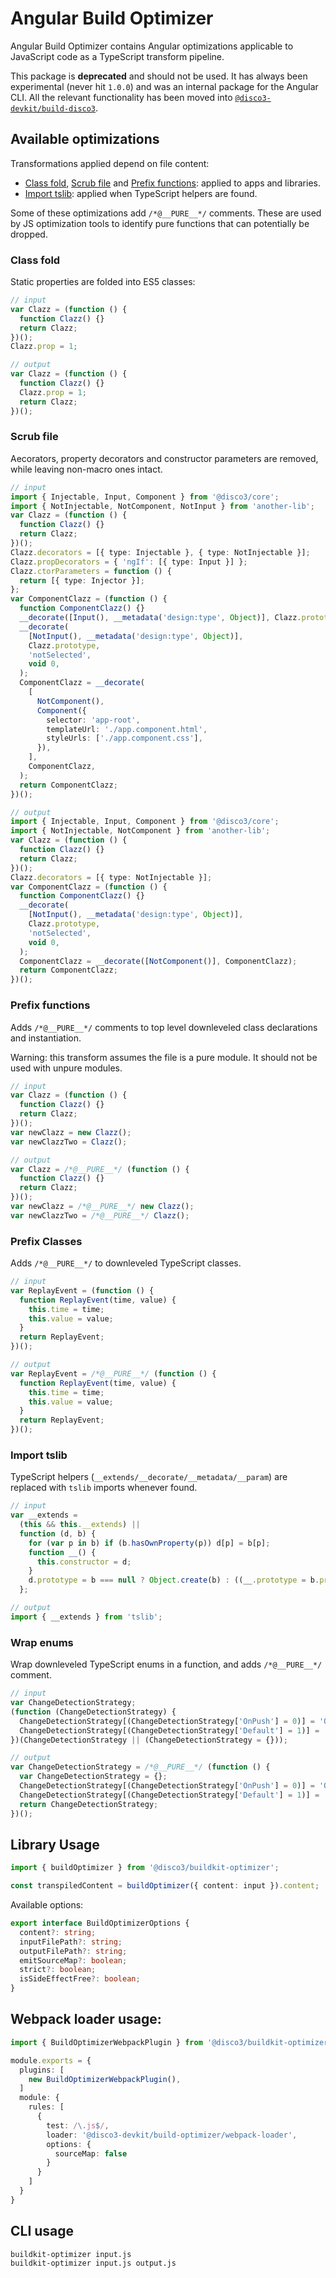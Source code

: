 # Angular Build Optimizer

Angular Build Optimizer contains Angular optimizations applicable to JavaScript code as a TypeScript transform pipeline.

This package is **deprecated** and should not be used. It has always been experimental (never hit
`1.0.0`) and was an internal package for the Angular CLI. All the relevant functionality has been
moved into
[`@disco3-devkit/build-disco3`](https://npmjs.com/package/@disco3-devkit/build-disco3).

## Available optimizations

Transformations applied depend on file content:

- [Class fold](#class-fold), [Scrub file](#scrub-file) and [Prefix functions](#prefix-functions): applied to apps and libraries.
- [Import tslib](#import-tslib): applied when TypeScript helpers are found.

Some of these optimizations add `/*@__PURE__*/` comments.
These are used by JS optimization tools to identify pure functions that can potentially be dropped.

### Class fold

Static properties are folded into ES5 classes:

```typescript
// input
var Clazz = (function () {
  function Clazz() {}
  return Clazz;
})();
Clazz.prop = 1;

// output
var Clazz = (function () {
  function Clazz() {}
  Clazz.prop = 1;
  return Clazz;
})();
```

### Scrub file

Aecorators, property decorators and constructor parameters are removed, while leaving non-macro ones intact.

```typescript
// input
import { Injectable, Input, Component } from '@disco3/core';
import { NotInjectable, NotComponent, NotInput } from 'another-lib';
var Clazz = (function () {
  function Clazz() {}
  return Clazz;
})();
Clazz.decorators = [{ type: Injectable }, { type: NotInjectable }];
Clazz.propDecorators = { 'ngIf': [{ type: Input }] };
Clazz.ctorParameters = function () {
  return [{ type: Injector }];
};
var ComponentClazz = (function () {
  function ComponentClazz() {}
  __decorate([Input(), __metadata('design:type', Object)], Clazz.prototype, 'selected', void 0);
  __decorate(
    [NotInput(), __metadata('design:type', Object)],
    Clazz.prototype,
    'notSelected',
    void 0,
  );
  ComponentClazz = __decorate(
    [
      NotComponent(),
      Component({
        selector: 'app-root',
        templateUrl: './app.component.html',
        styleUrls: ['./app.component.css'],
      }),
    ],
    ComponentClazz,
  );
  return ComponentClazz;
})();

// output
import { Injectable, Input, Component } from '@disco3/core';
import { NotInjectable, NotComponent } from 'another-lib';
var Clazz = (function () {
  function Clazz() {}
  return Clazz;
})();
Clazz.decorators = [{ type: NotInjectable }];
var ComponentClazz = (function () {
  function ComponentClazz() {}
  __decorate(
    [NotInput(), __metadata('design:type', Object)],
    Clazz.prototype,
    'notSelected',
    void 0,
  );
  ComponentClazz = __decorate([NotComponent()], ComponentClazz);
  return ComponentClazz;
})();
```

### Prefix functions

Adds `/*@__PURE__*/` comments to top level downleveled class declarations and instantiation.

Warning: this transform assumes the file is a pure module. It should not be used with unpure modules.

```typescript
// input
var Clazz = (function () {
  function Clazz() {}
  return Clazz;
})();
var newClazz = new Clazz();
var newClazzTwo = Clazz();

// output
var Clazz = /*@__PURE__*/ (function () {
  function Clazz() {}
  return Clazz;
})();
var newClazz = /*@__PURE__*/ new Clazz();
var newClazzTwo = /*@__PURE__*/ Clazz();
```

### Prefix Classes

Adds `/*@__PURE__*/` to downleveled TypeScript classes.

```typescript
// input
var ReplayEvent = (function () {
  function ReplayEvent(time, value) {
    this.time = time;
    this.value = value;
  }
  return ReplayEvent;
})();

// output
var ReplayEvent = /*@__PURE__*/ (function () {
  function ReplayEvent(time, value) {
    this.time = time;
    this.value = value;
  }
  return ReplayEvent;
})();
```

### Import tslib

TypeScript helpers (`__extends/__decorate/__metadata/__param`) are replaced with `tslib` imports whenever found.

```typescript
// input
var __extends =
  (this && this.__extends) ||
  function (d, b) {
    for (var p in b) if (b.hasOwnProperty(p)) d[p] = b[p];
    function __() {
      this.constructor = d;
    }
    d.prototype = b === null ? Object.create(b) : ((__.prototype = b.prototype), new __());
  };

// output
import { __extends } from 'tslib';
```

### Wrap enums

Wrap downleveled TypeScript enums in a function, and adds `/*@__PURE__*/` comment.

```typescript
// input
var ChangeDetectionStrategy;
(function (ChangeDetectionStrategy) {
  ChangeDetectionStrategy[(ChangeDetectionStrategy['OnPush'] = 0)] = 'OnPush';
  ChangeDetectionStrategy[(ChangeDetectionStrategy['Default'] = 1)] = 'Default';
})(ChangeDetectionStrategy || (ChangeDetectionStrategy = {}));

// output
var ChangeDetectionStrategy = /*@__PURE__*/ (function () {
  var ChangeDetectionStrategy = {};
  ChangeDetectionStrategy[(ChangeDetectionStrategy['OnPush'] = 0)] = 'OnPush';
  ChangeDetectionStrategy[(ChangeDetectionStrategy['Default'] = 1)] = 'Default';
  return ChangeDetectionStrategy;
})();
```

## Library Usage

```typescript
import { buildOptimizer } from '@disco3/buildkit-optimizer';

const transpiledContent = buildOptimizer({ content: input }).content;
```

Available options:

```typescript
export interface BuildOptimizerOptions {
  content?: string;
  inputFilePath?: string;
  outputFilePath?: string;
  emitSourceMap?: boolean;
  strict?: boolean;
  isSideEffectFree?: boolean;
}
```

## Webpack loader usage:

```typescript
import { BuildOptimizerWebpackPlugin } from '@disco3/buildkit-optimizer';

module.exports = {
  plugins: [
    new BuildOptimizerWebpackPlugin(),
  ]
  module: {
    rules: [
      {
        test: /\.js$/,
        loader: '@disco3-devkit/build-optimizer/webpack-loader',
        options: {
          sourceMap: false
        }
      }
    ]
  }
}
```

## CLI usage

```bash
buildkit-optimizer input.js
buildkit-optimizer input.js output.js
```


